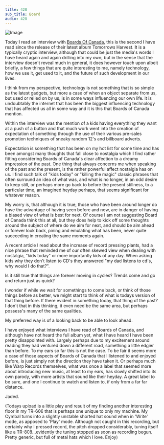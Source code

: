 ```yaml
---
title: 428
sub_title: Board
audio: 428
---
```


![Image](/assets/img/snd-428.png)

Today I read an interview with <a href="http://de-bug.de/musik/10677.html" target="_blank">Boards Of Canada</a>, this is the second I have read since the release of their latest album Tomorrows Harvest. It is a typically cryptic interview, although that could be just the media's words I have heard again and again drilling into my own, but in the sense that the interview doesn't reveal much in general, it does however touch upon albeit briefly, a few things that are quite interesting to me, namely technology, how we use it, get used to it, and the future of such development in our lives.

I think from my perspective, technology is not something that is so simple as the latest gadgets, but more a case of when an object separate from us, but used or relied on by us, is in some ways influencing our own life. It is undoubtably the internet that has been the biggest influencing technology that has affected us all in some way and it is this that Boards of Canada mention.

Within the interview was the mention of a kids having everything they want at a push of a button and that much work went into the  creation of expectation of something through the use of their various pre-sales promotion techniques of sneaky random 12's and billboard adverts.

Expectation is something that has been on my hot list for some time and has been amongst many thoughts that fall close to nostalgia which I find rather fitting considering Boards of Canada's clear affection to a dreamy impression of the past. One thing that always concerns me when speaking of the past and the present, is the rather powerful affect nostalgia has on us. I find such talk of "kids today" or "killing the magic" classic phrases that often surround an idea of what was, and what is no longer, in an odd desire to keep still, or perhaps more go back to before the present stillness, to a particular time, an imagined heyday perhaps, that seems significant for whatever reason.

My worry is, that although it is true, those who have been around longer do have the advantage of having seen before and now, are in danger of having a biased view of what is best for next. Of course I am not suggesting Board of Canada think this at all, but they does help to kick off some thoughts around the subject of where do we aim for next, and should be aim ahead or forever look back, pining and emulating what has been, never quite succeeding in creating the same moments again.

A recent article I read about the increase of record pressing plants, had a nice phrase that reminded me of our often skewed view when dealing with nostalgia, "kids today" or more importantly kids of any day. When asking kids why they don't listen to CD's they answered "my dad listens to cd's, why would I do that?".

Is it still true that things are forever moving in cycles? Trends come and go and return just as quick?

I wonder if while we wait for somethings to come back, or think of those things before as better, we might start to think of what is todays version of that thing before. If there evident in something today, that thing of the past? I don't that in this thinking, it even need be the same area, but perhaps possess's many of the same qualities.

My preferred way is of a looking back to be able to look ahead.

I have enjoyed what interviews I have read of Boards of Canada, and although have not heard the full album yet, what I have heard I have been pretty disappointed with. Largely perhaps due to my excitement around reading they had ventured down a different road, something a little edgier than before. To my ears so far this is not the case. To be fair it seems more a case of those aspects of Boards of Canada that I listened to and enjoyed before, is just simply not the direction they have taken it. Or perhaps much like Warp Records themselves, what was once a label that seemed more about introducing new music, at least to my ears, has slowly shifted into its own parody, with more artists that sound like their heyday. A great label to be sure, and one I continue to watch and listen to, if only from a far far distance.

Jaded.

(Todays upload is a little play and result of my finding another interesting floor in my TR-606 that is perhaps one unique to only my machine. My Cymbal turns into a slightly unstable shorted hat sound when in 'Write' mode, as apposed to 'Play' mode. Although not caught in this recording, but certainly why I pressed record, the pitch dropped considerably, tuning itself like a TR-808…evidently the tuning stopped as soon as recording begun. Pretty generic, but full of metal hats which I love. Enjoy)
